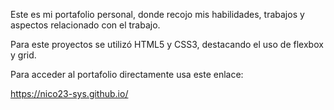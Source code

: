 Este es mi portafolio personal, donde recojo mis habilidades, trabajos y aspectos relacionado con el trabajo.

Para este proyectos se utilizó HTML5 y CSS3, destacando el uso de flexbox y grid.

Para acceder al portafolio directamente usa este enlace:

https://nico23-sys.github.io/
